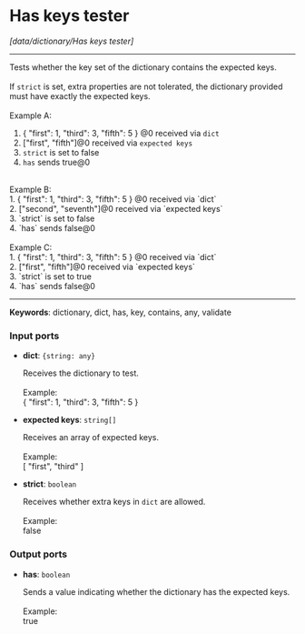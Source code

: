 # Has keys tester

_[data/dictionary/Has keys tester]_

---

Tests whether the key set of the dictionary contains the expected keys.<br>
<br>
If `strict` is set, extra properties are not tolerated, the dictionary provided must have exactly the expected keys.<br>
<br>
Example A:<br>
1. { "first": 1, "third": 3, "fifth": 5 } @0 received via `dict`<br>
2. ["first", "fifth"]@0 received via `expected keys`<br>
3. `strict` is set to false<br>
4. `has` sends true@0<br>
<br>
Example B:<br>
1. { "first": 1, "third": 3, "fifth": 5 } @0 received via `dict`<br>
2. ["second", "seventh"]@0 received via `expected keys`<br>
3. `strict` is set to false<br>
4. `has` sends false@0<br>
<br>
Example C:<br>
1. { "first": 1, "third": 3, "fifth": 5 } @0 received via `dict`<br>
2. ["first", "fifth"]@0 received via `expected keys`<br>
3. `strict` is set to true<br>
4. `has` sends false@0<br>

---

__Keywords__: dictionary, dict, has, key, contains, any, validate

### Input ports

* __dict__: ` {string: any} `


    Receives the dictionary to test.<br>
    <br>
    Example:<br>
    { "first": 1, "third": 3, "fifth": 5 }<br>


* __expected keys__: ` string[] `


    Receives an array of expected keys.<br>
    <br>
    Example:<br>
    [ "first", "third" ]<br>


* __strict__: ` boolean `


    Receives whether extra keys in `dict` are allowed.<br>
    <br>
    Example:<br>
    false<br>

### Output ports

* __has__: ` boolean `


    Sends a value indicating whether the dictionary has the expected keys.<br>
    <br>
    Example:<br>
    true<br>
    <br>

